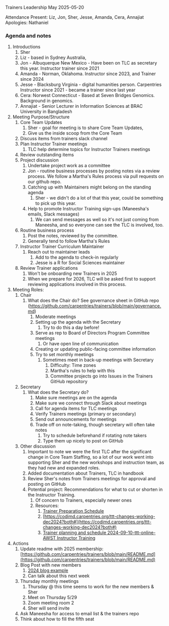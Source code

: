 Trainers Leadership May 2025-05-20

Attendance
Present: Liz, Jon, Sher, Jesse, Amanda, Cera, Annajiat
Apologies: Nathaniel

### Agenda and notes

1. Introductions
	1. Sher
	2. Liz - based in Sydney Australia,
	3. Jon - Albuquerque New Mexico - Have been on TLC as secretary this year. Instructor trainer since 2021
	4. Amanda - Norman, Oklahoma. Instructor since 2023, and Trainer since 2024
	5. Jesse - Blacksburg Virginia - digital humanities person. Carpentries Instructor since 2021 - became a trainer since last year
	6. Cera: Norwest Connecticut - Based at Seven Bridges Genomics. Background in genomics.
	7. Annajiat - Senior Lecturer in Information Sciences at BRAC University in Bangladesh
2. Meeting Purpose/Structure
	1. Core Team Updates
		1. Sher - goal for meeting is to share Core Team Updates,
		2. Give us the inside scoop from the Core Team
	2. Discuss items from trainers slack channel
	3. Plan Instructor Trainer meetings
		1. TLC help determine topics for Instructor Trainers meetings
	4. Review outstanding items
	5. Project discussion
		1. Undertake project work as a committee
		2. Jon - routine business processes by posting notes via a review process. We follow a Martha's Rules process via pull requests on our github repo.
		3. Catching up with Maintainers might belong on the standing agenda
			1. Sher - we didn't do a lot of that this year, could be something to pick up this year.
		4.  Help to promote Instructor Training sign-ups (Maneesha's emails, Slack messages)
			1. We can send messages as well so it's not just coming from Maneesha, and so everyone can see the TLC is involved, too.
	6. Routine business process
		1. Post the notes, reviewed by the committee.
		2. Generally tend to follow Martha's Rules
	 7. Instructor Trainer Curriculum Maintainer
	    1. Reach out to maintainer leads
		    1. Add to the agenda to check-in regularly
            2. Jesse is a R for Social Sciences maintainer
	8. Review Trainer applications
		1.   Won't be onboarding new Trainers in 2025
		2. When we prepare for 2026, TLC will be asked first to support reviewing applications involved in this process.
3. Meeting Roles:
	1. Chair
		1. What does the Chair do? See governance sheet in GitHub repo (https://github.com/carpentries/trainers/blob/main/governance.md)
			1. Moderate meetings
			2. Setting up the agenda with the Secretary
				1. Try to do this a day before!
			3. Serve as rep to Board of Directors Program Committee meetings
				1. Or have open line of communication
			4. Creating or updating public-facing committee information
			5. Try to set monthly meetings
				1. Sometimes meet in back-up meetings with Secretary
					1. Difficulty: Time zones
					2. Martha's rules to help with this
					3. Committee projects go into Issues in the Trainers GitHub repository
	2. Secretary
		1. What does the Secretary do?
			1. Make sure meetings are on the agenda
			2. Make sure we connect through Slack about meetings
			3. Call for agenda items for TLC meetings
			4. Verify Trainers meetings (primary or secondary)
			5. Send out announcements for meetings
			6. Trade off on note-taking, though secretary will often take notes
				1. Try to schedule beforehand if rotating note takers
				2. Type them up nicely to post on GitHub
	 3. Other discussion
		 1. Important to note we were the first TLC after the significant change in Core Team Staffing, so a lot of our work went into supporting Sher and the new workshops and instruction team, as they had new and expanded roles.
		 2. Added documentation about Trainers, TLC in handbook
		 3. Review Sher's notes from Trainers meetings for approval and posting on GitHub
		 4. Potential project: Recommendations for what to cut or shorten in the Instructor Training.
			 1. Of concern to Trainers, especially newer ones
			 2. Resources: 
				 1. [Trainer Preparation Schedule](https://docs.google.com/spreadsheets/d/1hVk-YkqIXGTJlv5Ocw73L4BF2x2sSWAEbkDvHzVUktM/edit?gid=0#gid=0)
				 2. [https://codimd.carpentries.org/ttt-changes-working-dec2024?both#](https://codimd.carpentries.org/ttt-changes-working-dec2024?both#)
				 3. [Trainer planning and schedule 2024-09-10-ttt-online-AWST Instructor Training](https://docs.google.com/document/d/1afMeKMWkU4C9rFHqtEowVQaJLBw8S61jAlwpIovmoVs/edit?tab=t.0#heading=h.ibynwltc3tar)
4. Actions
	1. Update readme with 2025 membership: [https://github.com/carpentries/trainers/blob/main/README.md](https://github.com/carpentries/trainers/blob/main/README.md)
	2. Blog Post with new members
		1. [2024 blog example](https://carpentries.org/blog/2024/05/trainersleadershipcommittee/)
		2. Can talk about this next week
	3. Thursday monthly meetings
		 1. Thursday @ this time seems to work for the new members & Sher
		 2. Meet on Thursday 5/29
		 3. Zoom meeting room 2
		 4. Sher will send invite
	4. Ask Maneesha for access to email list & the trainers repo
	5. Think about how to fill the fifth seat
